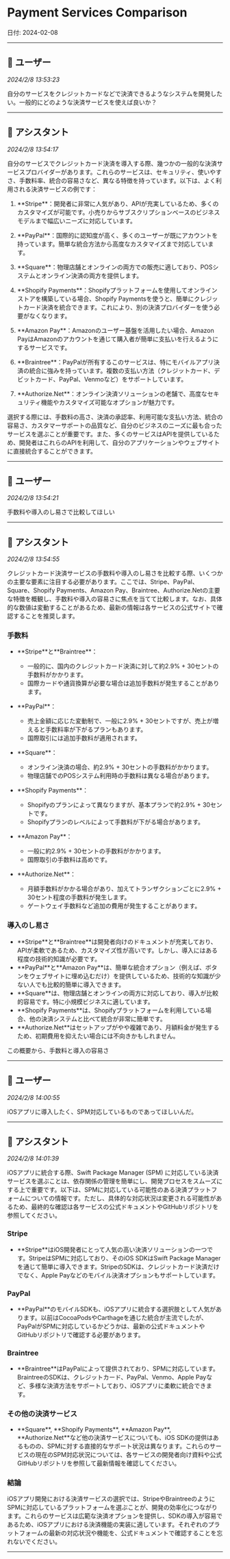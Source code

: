 # Payment Services Comparison

日付: 2024-02-08

---

## 👤 ユーザー
*2024/2/8 13:53:23*

自分のサービスをクレジットカードなどで決済できるようなシステムを開発したい。一般的にどのような決済サービスを使えば良いか？

---

## 🤖 アシスタント
*2024/2/8 13:54:17*

自分のサービスでクレジットカード決済を導入する際、幾つかの一般的な決済サービスプロバイダーがあります。これらのサービスは、セキュリティ、使いやすさ、手数料率、統合の容易さなど、異なる特徴を持っています。以下は、よく利用される決済サービスの例です：

1. \*\*Stripe\*\*：開発者に非常に人気があり、APIが充実しているため、多くのカスタマイズが可能です。小売りからサブスクリプションベースのビジネスモデルまで幅広いニーズに対応しています。

2. \*\*PayPal\*\*：国際的に認知度が高く、多くのユーザーが既にアカウントを持っています。簡単な統合方法から高度なカスタマイズまで対応しています。

3. \*\*Square\*\*：物理店舗とオンラインの両方での販売に適しており、POSシステムとオンライン決済の両方を提供します。

4. \*\*Shopify Payments\*\*：Shopifyプラットフォームを使用してオンラインストアを構築している場合、Shopify Paymentsを使うと、簡単にクレジットカード決済を統合できます。これにより、別の決済プロバイダーを使う必要がなくなります。

5. \*\*Amazon Pay\*\*：Amazonのユーザー基盤を活用したい場合、Amazon PayはAmazonのアカウントを通じて購入者が簡単に支払いを行えるようにするサービスです。

6. \*\*Braintree\*\*：PayPalが所有するこのサービスは、特にモバイルアプリ決済の統合に強みを持っています。複数の支払い方法（クレジットカード、デビットカード、PayPal、Venmoなど）をサポートしています。

7. \*\*Authorize.Net\*\*：オンライン決済ソリューションの老舗で、高度なセキュリティ機能やカスタマイズ可能なオプションが魅力です。

選択する際には、手数料の高さ、決済の承認率、利用可能な支払い方法、統合の容易さ、カスタマーサポートの品質など、自分のビジネスのニーズに最も合ったサービスを選ぶことが重要です。また、多くのサービスはAPIを提供しているため、開発者はこれらのAPIを利用して、自分のアプリケーションやウェブサイトに直接統合することができます。

---

## 👤 ユーザー
*2024/2/8 13:54:21*

手数料や導入のし易さで比較してほしい

---

## 🤖 アシスタント
*2024/2/8 13:54:55*

クレジットカード決済サービスの手数料や導入のし易さを比較する際、いくつかの主要な要素に注目する必要があります。ここでは、Stripe、PayPal、Square、Shopify Payments、Amazon Pay、Braintree、Authorize.Netの主要な特徴を概観し、手数料や導入の容易さに焦点を当てて比較します。なお、具体的な数値は変動することがあるため、最新の情報は各サービスの公式サイトで確認することを推奨します。

### 手数料
- \*\*Stripe\*\*と\*\*Braintree\*\*：
  - 一般的に、国内のクレジットカード決済に対して約2.9% + 30セントの手数料がかかります。
  - 国際カードや通貨換算が必要な場合は追加手数料が発生することがあります。
  
- \*\*PayPal\*\*：
  - 売上金額に応じた変動制で、一般に2.9% + 30セントですが、売上が増えると手数料率が下がるプランもあります。
  - 国際取引には追加手数料が適用されます。

- \*\*Square\*\*：
  - オンライン決済の場合、約2.9% + 30セントの手数料がかかります。
  - 物理店舗でのPOSシステム利用時の手数料は異なる場合があります。
  
- \*\*Shopify Payments\*\*：
  - Shopifyのプランによって異なりますが、基本プランで約2.9% + 30セントです。
  - Shopifyプランのレベルによって手数料が下がる場合があります。
  
- \*\*Amazon Pay\*\*：
  - 一般に約2.9% + 30セントの手数料がかかります。
  - 国際取引の手数料は高めです。
  
- \*\*Authorize.Net\*\*：
  - 月額手数料がかかる場合があり、加えてトランザクションごとに2.9% + 30セント程度の手数料が発生します。
  - ゲートウェイ手数料など追加の費用が発生することがあります。

### 導入のし易さ
- \*\*Stripe\*\*と\*\*Braintree\*\*は開発者向けのドキュメントが充実しており、APIが柔軟であるため、カスタマイズ性が高いです。しかし、導入にはある程度の技術的知識が必要です。
- \*\*PayPal\*\*と\*\*Amazon Pay\*\*は、簡単な統合オプション（例えば、ボタンをウェブサイトに埋め込むだけ）を提供しているため、技術的な知識が少ない人でも比較的簡単に導入できます。
- \*\*Square\*\*は、物理店舗とオンラインの両方に対応しており、導入が比較的容易です。特に小規模ビジネスに適しています。
- \*\*Shopify Payments\*\*は、Shopifyプラットフォームを利用している場合、他の決済システムと比べて統合が非常に簡単です。
- \*\*Authorize.Net\*\*はセットアップがやや複雑であり、月額料金が発生するため、初期費用を抑えたい場合には不向きかもしれません。

この概要から、手数料と導入の容易さ

---

## 👤 ユーザー
*2024/2/8 14:00:55*

iOSアプリに導入したく、SPM対応しているものであってほしいんだ。

---

## 🤖 アシスタント
*2024/2/8 14:01:39*

iOSアプリに統合する際、Swift Package Manager (SPM) に対応している決済サービスを選ぶことは、依存関係の管理を簡単にし、開発プロセスをスムーズにする上で重要です。以下は、SPMに対応している可能性のある決済プラットフォームについての情報です。ただし、具体的な対応状況は変更される可能性があるため、最終的な確認は各サービスの公式ドキュメントやGitHubリポジトリを参照してください。

### Stripe
- \*\*Stripe\*\*はiOS開発者にとって人気の高い決済ソリューションの一つです。StripeはSPMに対応しており、そのiOS SDKはSwift Package Managerを通じて簡単に導入できます。StripeのSDKは、クレジットカード決済だけでなく、Apple Payなどのモバイル決済オプションもサポートしています。

### PayPal
- \*\*PayPal\*\*のモバイルSDKも、iOSアプリに統合する選択肢として人気があります。以前はCocoaPodsやCarthageを通じた統合が主流でしたが、PayPalがSPMに対応しているかどうかは、最新の公式ドキュメントやGitHubリポジトリで確認する必要があります。

### Braintree
- \*\*Braintree\*\*はPayPalによって提供されており、SPMに対応しています。BraintreeのSDKは、クレジットカード、PayPal、Venmo、Apple Payなど、多様な決済方法をサポートしており、iOSアプリに柔軟に統合できます。

### その他の決済サービス
- \*\*Square\*\*, \*\*Shopify Payments\*\*, \*\*Amazon Pay\*\*, \*\*Authorize.Net\*\*など他の決済サービスについても、iOS SDKの提供はあるものの、SPMに対する直接的なサポート状況は異なります。これらのサービスの現在のSPM対応状況については、各サービスの開発者向け資料や公式GitHubリポジトリを参照して最新情報を確認してください。

### 結論
iOSアプリ開発における決済サービスの選択では、StripeやBraintreeのようにSPMに対応しているプラットフォームを選ぶことが、開発の効率化につながります。これらのサービスは広範な決済オプションを提供し、SDKの導入が容易であるため、iOSアプリにおける決済機能の実装に適しています。それぞれのプラットフォームの最新の対応状況や機能を、公式ドキュメントで確認することを忘れないでください。

---
